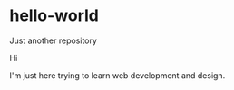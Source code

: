# hello-world
Just another repository

Hi

I'm just here trying to learn web development and design.
